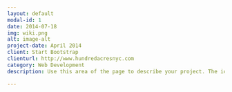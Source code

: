 ```yaml
---
layout: default
modal-id: 1
date: 2014-07-18
img: wiki.png
alt: image-alt
project-date: April 2014
client: Start Bootstrap
clienturl: http://www.hundredacresnyc.com
category: Web Development
description: Use this area of the page to describe your project. The icon above is part of a free icon set by <a href="https://sellfy.com/p/8Q9P/jV3VZ/">Flat Icons</a>. On their website, you can download their free set with 16 icons, or you can purchase the entire set with 146 icons for only $12!

---
```

